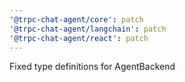 ```yaml
---
'@trpc-chat-agent/core': patch
'@trpc-chat-agent/langchain': patch
'@trpc-chat-agent/react': patch
---
```


Fixed type definitions for AgentBackend
